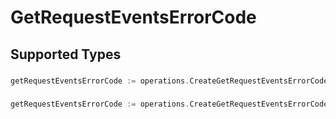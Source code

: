 # GetRequestEventsErrorCode


## Supported Types

### 

```go
getRequestEventsErrorCode := operations.CreateGetRequestEventsErrorCodeStr(string{/* values here */})
```

### 

```go
getRequestEventsErrorCode := operations.CreateGetRequestEventsErrorCodeArrayOfstr([]string{/* values here */})
```

